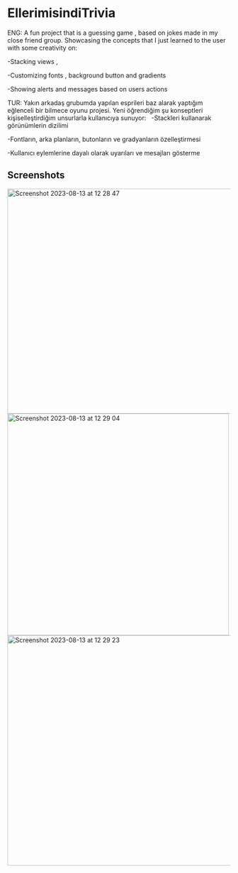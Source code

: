 # EllerimisindiTrivia

ENG: A fun project that is a guessing game , based on jokes made in my close friend group.  Showcasing the concepts  that I just learned to the user with some creativity on:


-Stacking views , 

-Customizing fonts , background button and gradients

-Showing alerts and messages based on users actions


TUR: Yakın arkadaş grubumda yapılan esprileri baz alarak yaptığım eğlenceli bir bilmece oyunu projesi. Yeni öğrendiğim şu konseptleri kişiselleştirdiğim unsurlarla kullanıcıya sunuyor: 
 -Stackleri kullanarak görünümlerin dizilimi

-Fontların, arka planların, butonların ve gradyanların özelleştirmesi

-Kullanıcı eylemlerine dayalı olarak uyarıları ve mesajları gösterme

## Screenshots

<img width="507" alt="Screenshot 2023-08-13 at 12 28 47" src="https://github.com/alpselvi/EllerimisindiTrivia/assets/137955880/872a3296-7c1a-49a3-beec-a024105db709">

<img width="500" alt="Screenshot 2023-08-13 at 12 29 04" src="https://github.com/alpselvi/EllerimisindiTrivia/assets/137955880/434e2f8c-b5c8-42d7-a23f-9e1c97015819">

<img width="519" alt="Screenshot 2023-08-13 at 12 29 23" src="https://github.com/alpselvi/EllerimisindiTrivia/assets/137955880/197bbccb-6b3a-4a83-8ff7-880a594378c9">
